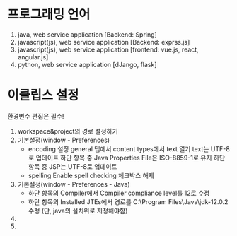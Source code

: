 # 프로그래밍 언어

1. java, web service application [Backend: Spring]
2. javascript(js), web service application [Backend: exprss.js]
3. javascript(js), web service application [frontend: vue.js, react, angular.js]
4. python, web service application [dJango, flask]

# 이클립스 설정

환경변수 편집은 필수!
 
1. workspace&project의 경로 설정하기
2. 기본설정(window - Preferences)
     - encoding 설정
        general 탭에서 content types에서 text 열기
        text는 UTF-8로 업데이트
        하단 항목 중 Java Properties File은 ISO-8859-1로 유지
        하단 항목 중 JSP는 UTF-8로 업데이트
      - spelling 
         Enable spell checking 체크박스 해제
3. 기본설정(window - Preferences - Java)
     - 하단 항목의 Compiler에서 Compiler compliance level를 12로 수정
     - 하단 항목의 Installed JTEs에서 경로를 C:\Program Files\Java\jdk-12.0.2 수정 (단, java의 설치위로 지정해야함)
4. 
5. 
